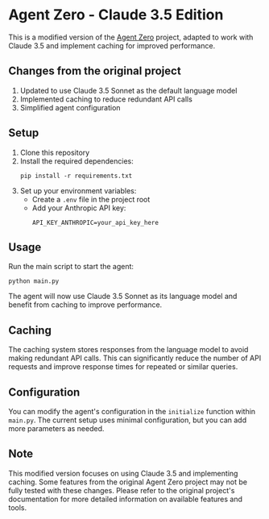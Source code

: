 # Agent Zero - Claude 3.5 Edition

This is a modified version of the [Agent Zero](https://github.com/frdel/agent-zero) project, adapted to work with Claude 3.5 and implement caching for improved performance.

## Changes from the original project

1. Updated to use Claude 3.5 Sonnet as the default language model
2. Implemented caching to reduce redundant API calls
3. Simplified agent configuration

## Setup

1. Clone this repository
2. Install the required dependencies:
   ```
   pip install -r requirements.txt
   ```
3. Set up your environment variables:
   - Create a `.env` file in the project root
   - Add your Anthropic API key:
     ```
     API_KEY_ANTHROPIC=your_api_key_here
     ```

## Usage

Run the main script to start the agent:

```
python main.py
```

The agent will now use Claude 3.5 Sonnet as its language model and benefit from caching to improve performance.

## Caching

The caching system stores responses from the language model to avoid making redundant API calls. This can significantly reduce the number of API requests and improve response times for repeated or similar queries.

## Configuration

You can modify the agent's configuration in the `initialize` function within `main.py`. The current setup uses minimal configuration, but you can add more parameters as needed.

## Note

This modified version focuses on using Claude 3.5 and implementing caching. Some features from the original Agent Zero project may not be fully tested with these changes. Please refer to the original project's documentation for more detailed information on available features and tools.
